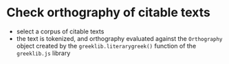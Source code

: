 # Check orthography of citable texts

- select a corpus of citable texts
- the text is tokenized, and orthography evaluated against the `Orthography` object created by the `greeklib.literarygreek()` function of the `greeklib.js` library